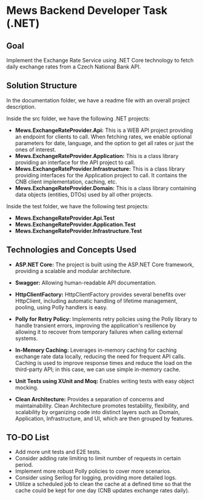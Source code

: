 # Mews Backend Developer Task (.NET)

## Goal

Implement the Exchange Rate Service using .NET Core technology to fetch daily exchange rates from a Czech National Bank API.

## Solution Structure

In the documentation folder, we have a readme file with an overall project description.

Inside the src folder, we have the following .NET projects:

- **Mews.ExchangeRateProvider.Api:** This is a WEB API project providing an endpoint for clients to call. When fetching rates, we enable optional parameters for date, language, and the option to get all rates or just the ones of interest.
- **Mews.ExchangeRateProvider.Application:** This is a class library providing an interface for the API project to call.
- **Mews.ExchangeRateProvider.Infrastructure:** This is a class library providing interfaces for the Application project to call. It contains the CNB client implementation, caching, etc.
- **Mews.ExchangeRateProvider.Domain:** This is a class library containing data objects (entities, DTOs) used by all other projects.

Inside the test folder, we have the following test projects:

- **Mews.ExchangeRateProvider.Api.Test**
- **Mews.ExchangeRateProvider.Application.Test**
- **Mews.ExchangeRateProvider.Infrastructure.Test**

## Technologies and Concepts Used

- **ASP.NET Core:** The project is built using the ASP.NET Core framework, providing a scalable and modular architecture.

- **Swagger:** Allowing human-readable API documentation.

- **HttpClientFactory:** HttpClientFactory provides several benefits over HttpClient, including automatic handling of lifetime management, pooling, using Polly handlers is easy.

- **Polly for Retry Policy:** Implements retry policies using the Polly library to handle transient errors, improving the application's resilience by allowing it to recover from temporary failures when calling external systems.

- **In-Memory Caching:** Leverages in-memory caching for caching exchange rate data locally, reducing the need for frequent API calls. Caching is used to improve response times and reduce the load on the third-party API; in this case, we can use simple in-memory cache.

- **Unit Tests using XUnit and Moq:** Enables writing tests with easy object mocking.

- **Clean Architecture:** Provides a separation of concerns and maintainability. Clean Architecture promotes testability, flexibility, and scalability by organizing code into distinct layers such as Domain, Application, Infrastructure, and UI, which are then grouped by features.

## TO-DO List

- Add more unit tests and E2E tests.
- Consider adding rate limiting to limit number of requests in certain period.
- Implement more robust Polly policies to cover more scenarios.
- Consider using Serilog for logging, providing more detailed logs.
- Utilize a scheduled job to clean the cache at a defined time so that the cache could be kept for one day (CNB updates exchange rates daily).





